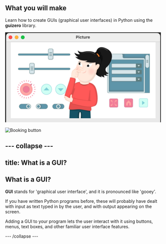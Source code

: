 ## What you will make

Learn how to create GUIs (graphical user interfaces) in Python using the **guizero** library.

![Display a picture](images/picture-gui.png)

![Booking button](images/booking-button.png)

--- collapse ---
---
title: What is a GUI?
---

## What is a GUI?

**GUI** stands for 'graphical user interface', and it is pronounced like 'gooey'. 

If you have written Python programs before, these will probably have dealt with input as text typed in by the user, and with output appearing on the screen. 

Adding a GUI to your program lets the user interact with it using buttons, menus, text boxes, and other familiar user interface features.

--- /collapse ---